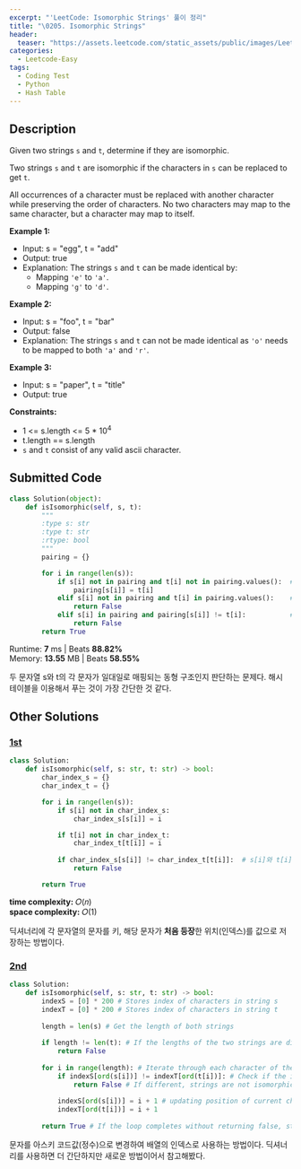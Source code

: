 ```yaml
---
excerpt: "'LeetCode: Isomorphic Strings' 풀이 정리"
title: "\0205. Isomorphic Strings"
header:
  teaser: "https://assets.leetcode.com/static_assets/public/images/LeetCode_Sharing.png"
categories:
  - Leetcode-Easy
tags:
  - Coding Test
  - Python
  - Hash Table
---
```


## <i class="fa-solid fa-file-lines"></i> Description

Given two strings `s` and `t`, determine if they are isomorphic.

Two strings `s` and `t` are isomorphic if the characters in `s` can be replaced to get `t`.

All occurrences of a character must be replaced with another character while preserving the order of characters. No two characters may map to the same character, but a character may map to itself.

**Example 1:**

- Input: s = "egg", t = "add"
- Output: true
- Explanation: The strings `s` and `t` can be made identical by:
   - Mapping `'e'` to `'a'`.
   - Mapping `'g'` to `'d'`.

**Example 2:**

- Input: s = "foo", t = "bar"
- Output: false
- Explanation: The strings `s` and `t` can not be made identical as `'o'` needs to be mapped to both `'a'` and `'r'`.

**Example 3:**

- Input: s = "paper", t = "title"
- Output: true

**Constraints:**

- 1 <= s.length <= 5 * 10<sup>4</sup>
- t.length == s.length
- `s` and `t` consist of any valid ascii character.

## <i class="fa-solid fa-cloud-arrow-up"></i> Submitted Code

```python
class Solution(object):
    def isIsomorphic(self, s, t):
        """
        :type s: str
        :type t: str
        :rtype: bool
        """
        pairing = {}

        for i in range(len(s)):
            if s[i] not in pairing and t[i] not in pairing.values():  # s[i]가 해시테이블에 없고 t[i]가 값으로 추가된 적이 없을 때
                pairing[s[i]] = t[i]                                    # 해시테이블에 쌍 추가
            elif s[i] not in pairing and t[i] in pairing.values():    # s[i]가 해시테이블에 없고 t[i]가 이미 값으로 추가된 적이 있을 때
                return False
            elif s[i] in pairing and pairing[s[i]] != t[i]:           # s[i]가 해시테이블에 있고 t[i]이 해당 키의 값과 다를 때
                return False
        return True
```
<i class="fa-solid fa-clock"></i> Runtime: **7** ms \| Beats **88.82%**    
<i class="fa-solid fa-memory"></i> Memory: **13.55** MB \| Beats **58.55%**

두 문자열 s와 t의 각 문자가 일대일로 매핑되는 동형 구조인지 판단하는 문제다. 해시 테이블을 이용해서 푸는 것이 가장 간단한 것 같다.

## <i class="fa-solid fa-flask"></i> Other Solutions

### <a href="https://leetcode.com/problems/isomorphic-strings/solutions/5896641/video-keep-pairs-in-hashmap-2-solutions-w4im3/" target="_blank">1st</a>

```python
class Solution:
    def isIsomorphic(self, s: str, t: str) -> bool:
        char_index_s = {}
        char_index_t = {}

        for i in range(len(s)):
            if s[i] not in char_index_s:
                char_index_s[s[i]] = i

            if t[i] not in char_index_t:
                char_index_t[t[i]] = i
            
            if char_index_s[s[i]] != char_index_t[t[i]]:  # s[i]와 t[i]의 처음 등장 위치가 다를 경우
                return False

        return True
```
<i class="fa-solid fa-clock"></i> **time complexity:** 𝑂(𝑛)    
<i class="fa-solid fa-memory"></i> **space complexity:** 𝑂(1)           

딕셔너리에 각 문자열의 문자를 키, 해당 문자가 **처음 등장**한 위치(인덱스)를 값으로 저장하는 방법이다.


### <a href="https://leetcode.com/problems/isomorphic-strings/solutions/4960160/beats-100-easiest-code-with-comments-exp-oxmr/" target="_blank">2nd</a>

```python
class Solution:
    def isIsomorphic(self, s: str, t: str) -> bool:
        indexS = [0] * 200 # Stores index of characters in string s
        indexT = [0] * 200 # Stores index of characters in string t
        
        length = len(s) # Get the length of both strings
        
        if length != len(t): # If the lengths of the two strings are different, they can't be isomorphic
            return False
        
        for i in range(length): # Iterate through each character of the strings
            if indexS[ord(s[i])] != indexT[ord(t[i])]: # Check if the index of the current character in string s is different from the index of the corresponding character in string t
                return False # If different, strings are not isomorphic
            
            indexS[ord(s[i])] = i + 1 # updating position of current character
            indexT[ord(t[i])] = i + 1
        
        return True # If the loop completes without returning false, strings are isomorphic
```
문자를 아스키 코드값(정수)으로 변경하여 배열의 인덱스로 사용하는 방법이다. 딕셔너리를 사용하면 더 간단하지만 새로운 방법이어서 참고해봤다.